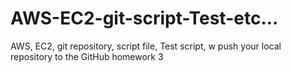 # AWS-EC2-git-script-Test-etc...
AWS, EC2, git repository, script file, Test script, w push your local repository to the GitHub
homework 3
